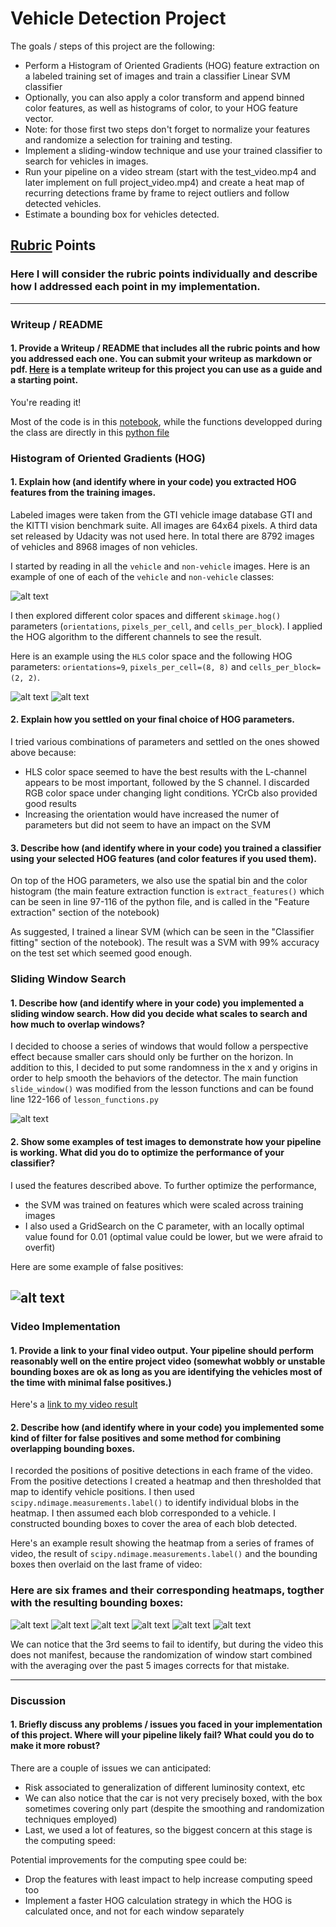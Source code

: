 # **Vehicle Detection Project**

The goals / steps of this project are the following:

* Perform a Histogram of Oriented Gradients (HOG) feature extraction on a labeled training set of images and train a classifier Linear SVM classifier
* Optionally, you can also apply a color transform and append binned color features, as well as histograms of color, to your HOG feature vector. 
* Note: for those first two steps don't forget to normalize your features and randomize a selection for training and testing.
* Implement a sliding-window technique and use your trained classifier to search for vehicles in images.
* Run your pipeline on a video stream (start with the test_video.mp4 and later implement on full project_video.mp4) and create a heat map of recurring detections frame by frame to reject outliers and follow detected vehicles.
* Estimate a bounding box for vehicles detected.

[//]: # (Image References)
[original]: ./images/original.png
[car_features]: ./images/car_features.png
[nocar_features]: ./images/nocar_features.png
[windows]: ./images/windows.png
[heat1]: ./output_images/heatmap_test1.png
[heat2]: ./output_images/heatmap_test2.png
[heat3]: ./output_images/heatmap_test3.png
[heat4]: ./output_images/heatmap_test4.png
[heat5]: ./output_images/heatmap_test5.png
[heat6]: ./output_images/heatmap_test6.png
[class_errors]: ./images/class_errors.png
[image1]: ./examples/car_not_car.png
[image2]: ./examples/HOG_example.jpg
[image3]: ./examples/sliding_windows.jpg
[image4]: ./examples/sliding_window.jpg
[image5]: ./examples/bboxes_and_heat.png
[image6]: ./examples/labels_map.png
[image7]: ./examples/output_bboxes.png
[video1]: ./project_video.mp4

## [Rubric](https://review.udacity.com/#!/rubrics/513/view) Points
### Here I will consider the rubric points individually and describe how I addressed each point in my implementation.  

---
### Writeup / README

#### 1. Provide a Writeup / README that includes all the rubric points and how you addressed each one.  You can submit your writeup as markdown or pdf.  [Here](https://github.com/udacity/CarND-Vehicle-Detection/blob/master/writeup_template.md) is a template writeup for this project you can use as a guide and a starting point.  

You're reading it!

Most of the code is in this [notebook](https://github.com/gderoo/self_driving_car/blob/master/Project%205%20-%20Vehicle%20Detection/notebook.ipynb), while the functions developped during the class are directly in this [python file](https://github.com/gderoo/self_driving_car/blob/master/Project%205%20-%20Vehicle%20Detection/lesson_functions.py)

### Histogram of Oriented Gradients (HOG)

#### 1. Explain how (and identify where in your code) you extracted HOG features from the training images.

Labeled images were taken from the GTI vehicle image database GTI and the KITTI vision benchmark suite. All images are 64x64 pixels. A third data set released by Udacity was not used here. In total there are 8792 images of vehicles and 8968 images of non vehicles.

I started by reading in all the `vehicle` and `non-vehicle` images.  Here is an example of one of each of the `vehicle` and `non-vehicle` classes:

![alt text][original]

I then explored different color spaces and different `skimage.hog()` parameters (`orientations`, `pixels_per_cell`, and `cells_per_block`).  I applied the HOG  algorithm to the different channels to see the result.

Here is an example using the `HLS` color space and the following HOG parameters: `orientations=9`, `pixels_per_cell=(8, 8)` and `cells_per_block=(2, 2)`.

![alt text][car_features]
![alt text][nocar_features]

#### 2. Explain how you settled on your final choice of HOG parameters.

I tried various combinations of parameters and settled on the ones showed above because:

* HLS color space seemed to have the best results with the L-channel appears to be most important, followed by the S channel. I discarded RGB color space under changing light conditions. YCrCb also provided good results
* Increasing the orientation would have increased the numer of parameters but did not seem to have an impact on the SVM 

#### 3. Describe how (and identify where in your code) you trained a classifier using your selected HOG features (and color features if you used them).

On top of the HOG parameters, we also use the spatial bin and the color histogram (the main feature extraction function is `extract_features()` which can be seen in line 97-116 of the python file, and is called in the "Feature extraction" section of the notebook)

As suggested, I trained a linear SVM (which can be seen in the "Classifier fitting" section of the notebook). The result was a SVM with 99% accuracy on the test set which seemed good enough.

### Sliding Window Search

#### 1. Describe how (and identify where in your code) you implemented a sliding window search.  How did you decide what scales to search and how much to overlap windows?

I decided to choose a series of windows that would follow a perspective effect because smaller cars should only be further on the horizon. In addition to this, I decided to put some randomness in the x and y origins in order to help smooth the behaviors of the detector. The main function `slide_window()` was modified from the lesson functions and can be found line 122-166 of `lesson_functions.py`

![alt text][windows]

#### 2. Show some examples of test images to demonstrate how your pipeline is working.  What did you do to optimize the performance of your classifier?

I used the features described above. To further optimize the performance,

* the SVM was trained on features which were scaled across training images
* I also used a GridSearch on the C parameter, with an locally optimal value found for 0.01 (optimal value could be lower, but we were afraid to overfit)

Here are some example of false positives:

![alt text][class_errors]
---

### Video Implementation

#### 1. Provide a link to your final video output.  Your pipeline should perform reasonably well on the entire project video (somewhat wobbly or unstable bounding boxes are ok as long as you are identifying the vehicles most of the time with minimal false positives.)

Here's a [link to my video result](./project_video_processed.mp4)

#### 2. Describe how (and identify where in your code) you implemented some kind of filter for false positives and some method for combining overlapping bounding boxes.

I recorded the positions of positive detections in each frame of the video.  From the positive detections I created a heatmap and then thresholded that map to identify vehicle positions.  I then used `scipy.ndimage.measurements.label()` to identify individual blobs in the heatmap.  I then assumed each blob corresponded to a vehicle.  I constructed bounding boxes to cover the area of each blob detected.  

Here's an example result showing the heatmap from a series of frames of video, the result of `scipy.ndimage.measurements.label()` and the bounding boxes then overlaid on the last frame of video:

### Here are six frames and their corresponding heatmaps, togther with the resulting bounding boxes:
![alt text][heat1]
![alt text][heat2]
![alt text][heat3]
![alt text][heat4]
![alt text][heat5]
![alt text][heat6]

We can notice that the 3rd seems to fail to identify, but during the video this does not manifest, because the randomization of window start combined with the averaging over the past 5 images corrects for that mistake.

---

### Discussion

#### 1. Briefly discuss any problems / issues you faced in your implementation of this project.  Where will your pipeline likely fail?  What could you do to make it more robust?

There are a couple of issues we can anticipated:

* Risk associated to generalization of different luminosity context, etc
* We can also notice that the car is not very precisely boxed, with the box sometimes covering only part (despite the smoothing and randomization techniques employed)
* Last, we used a lot of features, so the biggest concern at this stage is the computing speed:

Potential improvements for the computing spee could be:

* Drop the features with least impact to help increase computing speed too
* Implement a faster HOG calculation strategy in which the HOG is calculated once, and not for each window separately
